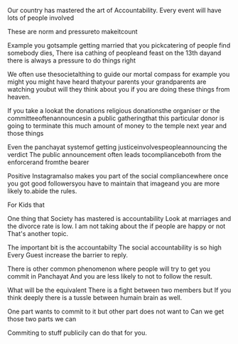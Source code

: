 Our country has mastered the art of Accountability.
Every event will have lots of people involved

These are norm and pressureto makeitcount

Example you gotsample getting married that you pickcatering of people
find somebody dies, There isa cathing of peopleand feast on the 13th dayand there is always a pressure to do things right

We often use thesocietalthing to guide our mortal compass for example you might you might have heard thatyour parents your grandparents are watching youbut will they think about you if you are doing these things from heaven.


If you take a lookat the donations religious donationsthe organiser or the committeeoftenannouncesin a public gatheringthat this particular donor is going to terminate this much amount of money to the temple next year and those things

Even the panchayat systemof getting justiceinvolvespeopleannouncing the verdict
The public announcement often leads tocomplianceboth from the enforcerand fromthe bearer

Positive Instagramalso makes you part of the social compliancewhere once you got good followersyou have to maintain that imageand you are more likely to.abide the rules.




For Kids that 


One thing that Society has mastered is accountability
Look at marriages and the divorce rate is low.
I am not taking about the if people are happy or not
That's another topic.

The important bit is the accountabilty
The social accountability is so high
Every Guest increase the barrier to reply.

There is other common phenomenon
where people will try to get you commit in Panchayat
And you are less likely to not to follow the result.

What will be the equivalent 
There is a fight between two members 
but If you think deeply there is a tussle between 
humain brain as well.

One part wants to commit to it
but other part does not want to
Can we get those two parts we can

Commiting to stuff publicily can do that for you.